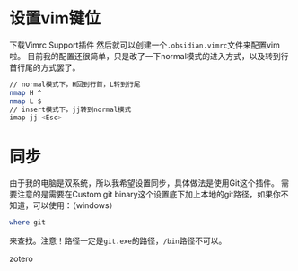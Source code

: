 # **设置vim键位**
下载Vimrc Support插件
然后就可以创建一个`.obsidian.vimrc`文件来配置vim啦。
目前我的配置还很简单，只是改了一下normal模式的进入方式，以及转到行首行尾的方式罢了。
```bash
// normal模式下，H回到行首，L转到行尾
nmap H ^
nmap L $
// insert模式下，jj转到normal模式
imap jj <Esc>
```

# 同步
由于我的电脑是双系统，所以我希望设置同步，具体做法是使用Git这个插件。
需要注意的是需要在Custom git binary这个设置底下加上本地的git路径，如果你不知道，可以使用：（windows）
```powershell
where git
```
来查找。注意！路径一定是`git.exe`的路径，`/bin`路径不可以。


zotero